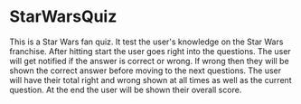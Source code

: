 # StarWarsQuiz
This is a Star Wars fan quiz. It test the user's knowledge on the Star Wars franchise. After hitting start the user goes right into the questions. The user will get notified if the answer is correct or wrong. If wrong then they will be shown the correct answer before moving to the next questions. The user will have their total right and wrong shown at all times as well as the current question. At the end the user will be shown their overall score.
